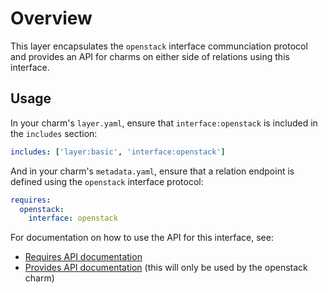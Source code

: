 # Overview

This layer encapsulates the `openstack` interface communciation protocol and provides
an API for charms on either side of relations using this interface.

## Usage

In your charm's `layer.yaml`, ensure that `interface:openstack` is included in the
`includes` section:

```yaml
includes: ['layer:basic', 'interface:openstack']
```

And in your charm's `metadata.yaml`, ensure that a relation endpoint is defined
using the `openstack` interface protocol:

```yaml
requires:
  openstack:
    interface: openstack
```

For documentation on how to use the API for this interface, see:

* [Requires API documentation](docs/requires.md)
* [Provides API documentation](docs/provides.md) (this will only be used by the openstack charm)
